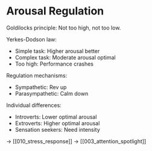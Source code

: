 # Arousal Regulation

Goldilocks principle: Not too high, not too low.

Yerkes-Dodson law:
- Simple task: Higher arousal better
- Complex task: Moderate arousal optimal
- Too high: Performance crashes

Regulation mechanisms:
- Sympathetic: Rev up
- Parasympathetic: Calm down

Individual differences:
- Introverts: Lower optimal arousal
- Extroverts: Higher optimal arousal
- Sensation seekers: Need intensity

→ [[010_stress_response]]
→ [[003_attention_spotlight]]